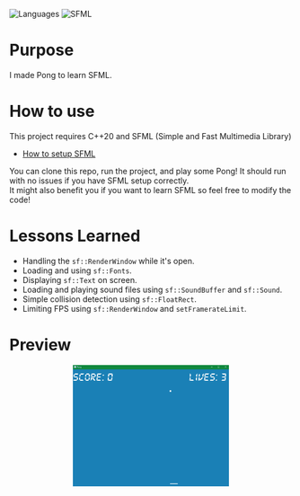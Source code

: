 ![Languages](https://img.shields.io/badge/-C++-%2303a9f4?style=for-the-badge&logo=cplusplus) 
![SFML](https://img.shields.io/badge/SFML-brightgreen?style=for-the-badge&logo=sfml)
  
# Purpose
I made Pong to learn SFML.

# How to use
This project requires C++20 and SFML (Simple and Fast Multimedia Library)
  
- [How to setup SFML](https://www.sfml-dev.org/tutorials/2.5/start-vc.php)
  
You can clone this repo, run the project, and play some Pong! It should run with no issues if you have SFML setup correctly.  
It might also benefit you if you want to learn SFML so feel free to modify the code!

# Lessons Learned
- Handling the `sf::RenderWindow` while it's open.
- Loading and using `sf::Fonts`.
- Displaying `sf::Text` on screen.
- Loading and playing sound files using `sf::SoundBuffer` and `sf::Sound`.
- Simple collision detection using `sf::FloatRect`.
- Limiting FPS using `sf::RenderWindow` and `setFramerateLimit`.

# Preview
<p align="center">
  <img src="https://github.com/MiTsSsS/Pong/blob/master/Assets/Github/Gameplay.gif" width = 55%; height=55% />
</p>
